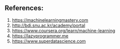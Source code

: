 ## References:
1. https://machinelearningmastery.com <br>
2. http://bdi.snu.ac.kr/academy/portal <br>
3. https://www.coursera.org/learn/machine-learning <br>
4. https://lazyprogrammer.me <br>
5. https://www.superdatascience.com
